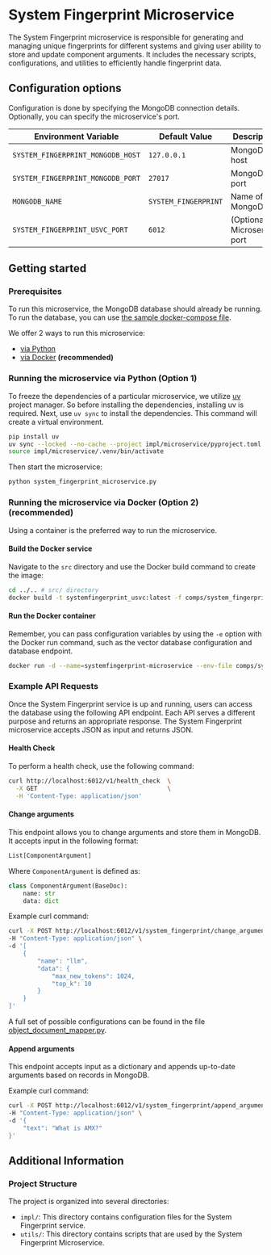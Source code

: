# System Fingerprint Microservice

The System Fingerprint microservice is responsible for generating and managing unique fingerprints for different systems and giving user ability to store and update component arguments. It includes the necessary scripts, configurations, and utilities to efficiently handle fingerprint data.

## Configuration options

Configuration is done by specifying the MongoDB connection details. Optionally, you can specify the microservice's port.

| Environment Variable    | Default Value     | Description |
|-------------------------|-------------------|-------------|
| `SYSTEM_FINGERPRINT_MONGODB_HOST` | `127.0.0.1` | MongoDB host |
| `SYSTEM_FINGERPRINT_MONGODB_PORT` | `27017` | MongoDB port |
| `MONGODB_NAME` | `SYSTEM_FINGERPRINT` | Name of MongoDB |
| `SYSTEM_FINGERPRINT_USVC_PORT` | `6012` | (Optional) Microservice port |

## Getting started
### Prerequisites

To run this microservice, the MongoDB database should already be running. To run the database, you can use [the sample docker-compose file](./impl/database/mongo).

We offer 2 ways to run this microservice:
  - [via Python](#running-the-microservice-via-python-option-1)
  - [via Docker](#running-the-microservice-via-docker-option-2) **(recommended)**

### Running the microservice via Python (Option 1)

To freeze the dependencies of a particular microservice, we utilize [uv](https://github.com/astral-sh/uv) project manager. So before installing the dependencies, installing uv is required.
Next, use `uv sync` to install the dependencies. This command will create a virtual environment.

```bash
pip install uv
uv sync --locked --no-cache --project impl/microservice/pyproject.toml
source impl/microservice/.venv/bin/activate
```

Then start the microservice:

```bash
python system_fingerprint_microservice.py
```

### Running the microservice via Docker (Option 2) **(recommended)**

Using a container is the preferred way to run the microservice.

#### Build the Docker service

Navigate to the `src` directory and use the Docker build command to create the image:

```bash
cd ../.. # src/ directory
docker build -t systemfingerprint_usvc:latest -f comps/system_fingerprint/impl/microservice/Dockerfile .
```

#### Run the Docker container

Remember, you can pass configuration variables by using the `-e` option with the Docker run command, such as the vector database configuration and database endpoint.

```bash
docker run -d --name=systemfingerprint-microservice --env-file comps/system_fingerprint/impl/microservice/.env --network=host systemfingerprint_usvc:latest
```
### Example API Requests

Once the System Fingerprint service is up and running, users can access the database using the following API endpoint. Each API serves a different purpose and returns an appropriate response. The System Fingerprint microservice accepts JSON as input and returns JSON.

#### Health Check

To perform a health check, use the following command:

```bash
curl http://localhost:6012/v1/health_check  \
  -X GET                                    \
  -H 'Content-Type: application/json'
```

#### Change arguments

This endpoint allows you to change arguments and store them in MongoDB. It accepts input in the following format:

```python
List[ComponentArgument]
```

Where `ComponentArgument` is defined as:

```python
class ComponentArgument(BaseDoc):
    name: str
    data: dict
```

Example curl command:

```bash
curl -X POST http://localhost:6012/v1/system_fingerprint/change_arguments \
-H "Content-Type: application/json" \
-d '[
    {
        "name": "llm",
        "data": {
            "max_new_tokens": 1024,
            "top_k": 10
        }
    }
]'
```

A full set of possible configurations can be found in the file [object_document_mapper.py](utils/object_document_mapper.py).

#### Append arguments

This endpoint accepts input as a dictionary and appends up-to-date arguments based on records in MongoDB. 

Example curl command:

```bash
curl -X POST http://localhost:6012/v1/system_fingerprint/append_arguments \
-H "Content-Type: application/json" \
-d '{
    "text": "What is AMX?"
}'
```

## Additional Information

### Project Structure

The project is organized into several directories:

- `impl/`: This directory contains configuration files for the System Fingerprint service.
- `utils/`: This directory contains scripts that are used by the System Fingerprint Microservice.
